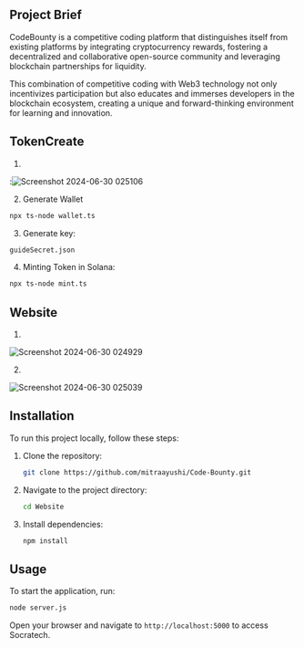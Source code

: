 ## Project Brief

CodeBounty is a competitive coding platform that distinguishes itself from existing platforms by integrating cryptocurrency rewards, fostering a decentralized and collaborative open-source community and leveraging blockchain partnerships for liquidity. 

This combination of competitive coding with Web3 technology not only incentivizes participation but also educates and immerses developers in the blockchain ecosystem, creating a unique and forward-thinking environment for learning and innovation.

## TokenCreate

1. 
:![Screenshot 2024-06-30 025106](https://github.com/mitraayushi/Code-Bounty/assets/116261279/3e781d4c-2096-4056-9093-b897c116ba14)

2. Generate Wallet

```sh
npx ts-node wallet.ts
```
3. Generate key:
```sh
guideSecret.json
```
4. Minting Token in Solana:
```sh
npx ts-node mint.ts
```

## Website

1. 
![Screenshot 2024-06-30 024929](https://github.com/mitraayushi/Code-Bounty/assets/116261279/6f01157b-767f-4eab-80e3-f93b833784d3)

2. 
![Screenshot 2024-06-30 025039](https://github.com/mitraayushi/Code-Bounty/assets/116261279/5dcf6b60-d045-4d4e-b559-0f8e43dc76e1)

## Installation

To run this project locally, follow these steps:

1. Clone the repository:
   ```sh
   git clone https://github.com/mitraayushi/Code-Bounty.git
   ```
2. Navigate to the project directory:
   ```sh
   cd Website
   ```
3. Install dependencies:
   ```sh
   npm install
   ```

## Usage

To start the application, run:
```sh
node server.js
```

Open your browser and navigate to `http://localhost:5000` to access Socratech.
